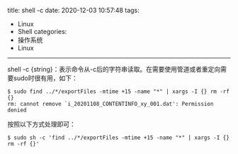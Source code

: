title: shell -c
date: 2020-12-03 10:57:48
tags:
- Linux
- Shell
categories:
- 操作系统
- Linux
---

shell -c {string}：表示命令从-c后的字符串读取。在需要使用管道或者重定向需要sudo时很有用，如下：

	$ sudo find ../*/exportFiles -mtime +15 -name "*" | xargs -I {} rm -rf {}
	rm: cannot remove `i_20201108_CONTENTINFO_xy_001.dat': Permission denied
	
按照以下方式处理即可：

	$ sudo sh -c 'find ../*/exportFiles -mtime +15 -name "*" | xargs -I {} rm -rf {}'
